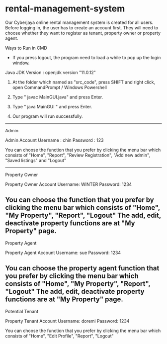 # rental-management-system
Our Cyberjaya online rental management system is created for all users. Before logging in, the user has to create an account first. They will need to choose whether they want to register as tenant, property owner or property agent.

Ways to Run in CMD

* If you press logout, the program need to load a while to pop up the login window.

Java JDK Version : openjdk version "11.0.12"

1. At the folder which named as "src_code", press SHIFT and right click, open CommandPrompt / Windows Powershell

2. Type " javac MainGUI.java" and press Enter.

3. Type " java MainGUI " and press Enter.

4. Our program will run successfully. 
-----------------------------------------------------------------------------------------------------------------------------

Admin

Admin Account
Username : chin
Password : 123

You can choose the function that you prefer by clicking the menu bar which consists of "Home", "Report", "Review Registration", 
"Add new admin", "Saved listings" and "Logout"

-----------------------------------------------------------------------------------------------------------------------------

Property Owner

Property Owner Account
Username: WINTER
Password: 1234

You can choose the function that you prefer by clicking the menu bar which consists of "Home", "My Property", "Report", "Logout"
The add, edit, deactivate property functions are at "My Property" page.
-----------------------------------------------------------------------------------------------------------------------------

Property Agent

Property Agent Account
Username: sue
Password: 1234

You can choose the property agent function that you prefer by clicking the menu bar which consists of "Home", "My Property", "Report", "Logout"
The add, edit, deactivate property functions are at "My Property" page.
-----------------------------------------------------------------------------------------------------------------------------

Potential Tenant

Property Tenant Account
Username: doremi
Password: 1234

You can choose the function that you prefer by clicking the menu bar which consists of "Home", "Edit Profile", "Report", "Logout"
